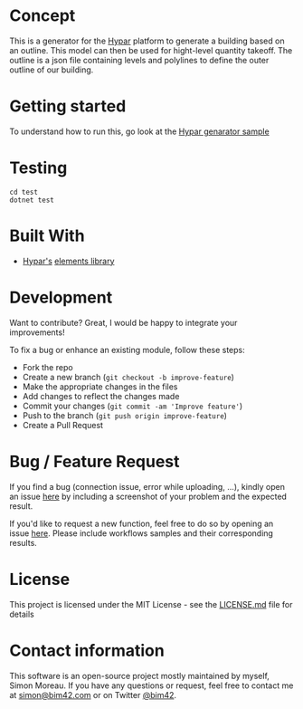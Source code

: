 
# Concept

This is a generator for the [Hypar](https://www.hypar.io/) platform to generate a building based on an outline. This model can then be used for hight-level quantity takeoff.
The outline is a json file containing levels and polylines to define the outer outline of our building.

# Getting started

To understand how to run this, go look at the [Hypar genarator sample](https://github.com/hypar-io/generator)

# Testing

```
cd test
dotnet test
```

# Built With

* [Hypar's](https://www.hypar.io/) [elements library](https://github.com/hypar-io/elements)

# Development

Want to contribute? Great, I would be happy to integrate your improvements!

To fix a bug or enhance an existing module, follow these steps:

* Fork the repo
* Create a new branch (`git checkout -b improve-feature`)
* Make the appropriate changes in the files
* Add changes to reflect the changes made
* Commit your changes (`git commit -am 'Improve feature'`)
* Push to the branch (`git push origin improve-feature`)
* Create a Pull Request

# Bug / Feature Request

If you find a bug (connection issue, error while uploading, ...), kindly open an issue [here](https://github.com/simonmoreau/Hypar-QTO/issues/new) by including a screenshot of your problem and the expected result.

If you'd like to request a new function, feel free to do so by opening an issue [here](https://github.com/simonmoreau/Hypar-QTO/issues/new). Please include workflows samples and their corresponding results.

# License

This project is licensed under the MIT License - see the [LICENSE.md](LICENSE) file for details

# Contact information

This software is an open-source project mostly maintained by myself, Simon Moreau. If you have any questions or request, feel free to contact me at [simon@bim42.com](mailto:simon@bim42.com) or on Twitter [@bim42](https://twitter.com/bim42?lang=en).